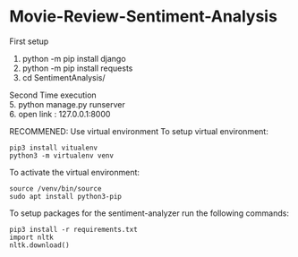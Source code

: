 # Movie-Review-Sentiment-Analysis

First setup
1. python -m pip install django
2. python -m pip install requests
4. cd SentimentAnalysis/

Second Time execution <br>
5. python manage.py runserver <br>
6. open link : 127.0.0.1:8000 <br>

RECOMMENED: Use virtual environment
To setup virtual environment:
```
pip3 install vitualenv
python3 -m virtualenv venv
```

To activate the virtual environment:
```
source /venv/bin/source
sudo apt install python3-pip
```

To setup packages for the sentiment-analyzer run the following commands: 
```
pip3 install -r requirements.txt
import nltk
nltk.download()
```
